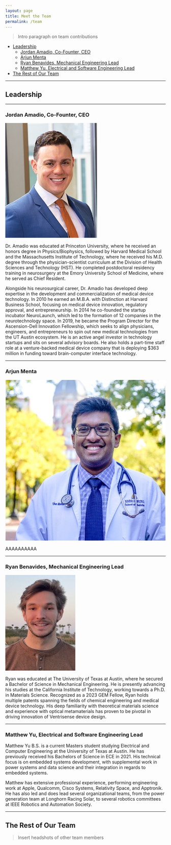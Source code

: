 ```yaml
---
layout: page
title: Meet the Team
permalink: /team
---
```


> Intro paragraph on team contributions

- [Leadership](#leadership)
  - [Jordan Amadio, Co-Founter, CEO](#jordan-amadio-co-founter-ceo)
  - [Arjun Menta](#arjun-menta)
  - [Ryan Benavides, Mechanical Engineering Lead](#ryan-benavides-mechanical-engineering-lead)
  - [Matthew Yu, Electrical and Software Engineering Lead](#matthew-yu-electrical-and-software-engineering-lead)
- [The Rest of Our Team](#the-rest-of-our-team)

---

## Leadership

---

### Jordan Amadio, Co-Founter, CEO

![Jordan Amadio](../assets/jordan_amadio.png)

Dr. Amadio was educated at Princeton University, where he received an honors
degree in Physics/Biophysics, followed by Harvard Medical School and the
Massachusetts Institute of Technology, where he received his M.D. degree through
the physician-scientist curriculum at the Division of Health Sciences and
Technology (HST). He completed postdoctoral residency training in neurosurgery
at the Emory University School of Medicine, where he served as Chief Resident.

Alongside his neurosurgical career, Dr. Amadio has developed deep expertise in
the development and commercialization of medical device technology. In 2010 he
earned an M.B.A. with Distinction at Harvard Business School, focusing on
medical device innovation, regulatory approval, and entrepreneurship. In 2014 he
co-founded the startup incubator NeuroLaunch, which led to the formation of 12
companies in the neurotechnology space. In 2019, he became the Program Director
for the Ascension-Dell Innovation Fellowship, which seeks to align physicians,
engineers, and entrepreneurs to spin out new medical technologies from the UT
Austin ecosystem. He is an active angel investor in technology startups and sits
on several advisory boards. He also holds a part-time staff role at a
venture-backed medical device company that is deploying $363 million in funding
toward brain-computer interface technology.

---

### Arjun Menta

![Arjun Menta](../assets/arjun_menta.png)

AAAAAAAAAA

---

### Ryan Benavides, Mechanical Engineering Lead

![Ryan Benavides](../assets/Ryan-220x300.png)

Ryan was educated at The University of Texas at Austin, where he secured a
Bachelor of Science in Mechanical Engineering. He is presently advancing his
studies at the California Institute of Technology, working towards a Ph.D. in
Materials Science. Recognized as a 2023 GEM Fellow, Ryan holds multiple patents
spanning the fields of chemical engineering and medical device technology. His
deep familiarity with theoretical materials science and experience with optical
metamaterials has proven to be pivotal in driving innovation of Ventrisense
device design.

---

### Matthew Yu, Electrical and Software Engineering Lead

Matthew Yu B.S. is a current Masters student studying Electrical and Computer
Engineering at the University of Texas at Austin. He has previously received his
Bachelors of Science in ECE in 2021. His technical focus is on embedded systems
development, with supplemental work in power systems and data science and their
integration in regards to embedded systems.

Matthew has extensive professional experience, performing engineering work at
Apple, Qualcomm, Cisco Systems, Relativity Space, and Apptronik. He has also led
and does lead several organizational teams, from the power generation team at
Longhorn Racing Solar, to several robotics committees at IEEE Robotics and
Automation Society.

---

## The Rest of Our Team

> Insert headshots of other team members
